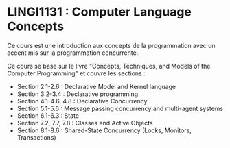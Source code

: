 # LINGI1131 : Computer Language Concepts
Ce cours est une introduction aux concepts de la programmation avec un accent mis sur la programmation concurrente.

Ce cours se base sur le livre "Concepts, Techniques, and Models of the Computer Programming" et couvre les sections :

* Section 2.1-2.6 : Declarative Model and Kernel language  
* Section 3.2-3.4 : Declarative programming  
* Section 4.1-4.6, 4.8 : Declarative Concurrency   
* Section 5.1-5.6 : Message passing concurrency and multi-agent systems   
* Section 6.1-6.3 : State   
* Section 7.2, 7.7, 7.8 : Classes and Active Objects   
* Section 8.1-8.6 : Shared-State Concurrency (Locks, Monitors, Transactions)   

   
